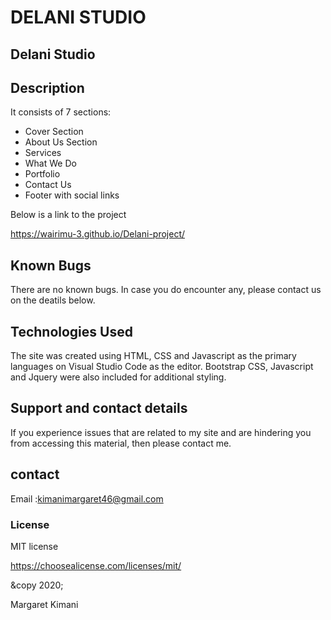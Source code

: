 # DELANI STUDIO
## Delani Studio
## Description
It consists of 7 sections:

+ Cover Section
+ About Us Section
+ Services
+ What We Do
+ Portfolio
+ Contact Us
+ Footer with social links

Below is a link to the project

 https://wairimu-3.github.io/Delani-project/


## Known Bugs
There are no known bugs. In case you do encounter any, please contact us on the deatils below.
## Technologies Used
The site was created using HTML, CSS and Javascript as the primary languages on Visual Studio Code as the editor. Bootstrap CSS, Javascript and Jquery were also included for additional styling.
## Support and contact details
If you experience issues that are related to my site and are hindering you from accessing this material, then please contact me.
## contact
Email :kimanimargaret46@gmail.com

### License
MIT license

https://choosealicense.com/licenses/mit/

&copy 2020;

Margaret Kimani

